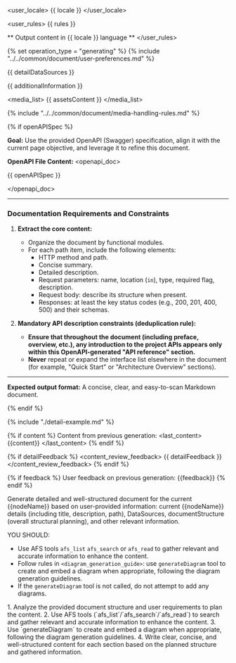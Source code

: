<user_locale>
{{ locale }}
</user_locale>


<user_rules>
{{ rules }}

** Output content in {{ locale }} language **
</user_rules>


{% set operation_type = "generating" %}
{% include "../../common/document/user-preferences.md" %}


<datasources>
{{ detailDataSources }}

{{ additionalInformation }}

<media_list>
{{ assetsContent }}
</media_list>

{% include "../../common/document/media-handling-rules.md" %}

</datasources>

{% if openAPISpec %}
<openapi>

**Goal:** Use the provided OpenAPI (Swagger) specification, align it with the current page objective, and leverage it to refine this document.

**OpenAPI File Content:** 
<openapi_doc>

{{ openAPISpec }}

</openapi_doc>

---

### **Documentation Requirements and Constraints**

1.  **Extract the core content:**
    * Organize the document by functional modules.
    * For each path item, include the following elements:
        * HTTP method and path.
        * Concise summary.
        * Detailed description.
        * Request parameters: name, location (`in`), type, required flag, description.
        * Request body: describe its structure when present.
        * Responses: at least the key status codes (e.g., 200, 201, 400, 500) and their schemas.

2.  **Mandatory API description constraints (deduplication rule):**
    * **Ensure that throughout the document (including preface, overview, etc.), any introduction to the project APIs appears only within this OpenAPI-generated "API reference" section.**
    * **Never** repeat or expand the interface list elsewhere in the document (for example, "Quick Start" or "Architecture Overview" sections).

---

**Expected output format:** A concise, clear, and easy-to-scan Markdown document.

</openapi>
{% endif %}


{% include "./detail-example.md" %}


{% if content %}
Content from previous generation:
<last_content>
{{content}}
</last_content>
{% endif %}


{% if detailFeedback %}
<content_review_feedback>
{{ detailFeedback }}
</content_review_feedback>
{% endif %}


{% if feedback %}
User feedback on previous generation:
<feedback>
{{feedback}}
</feedback>
{% endif %}


<instructions>
Generate detailed and well-structured document for the current {{nodeName}} based on user-provided information: current {{nodeName}} details (including title, description, path), DataSources, documentStructure (overall structural planning), and other relevant information.

YOU SHOULD:
- Use AFS tools `afs_list` `afs_search` or `afs_read` to gather relevant and accurate information to enhance the content.
- Follow rules in `<diagram_generation_guide>`: use `generateDiagram` tool to create and embed a diagram when appropriate, following the diagram generation guidelines.
- If the `generateDiagram` tool is not called, do not attempt to add any diagrams.

<steps>
1. Analyze the provided document structure and user requirements to plan the content.
2. Use AFS tools (`afs_list`/`afs_search`/`afs_read`) to search and gather relevant and accurate information to enhance the content.
3. Use `generateDiagram` to create and embed a diagram when appropriate, following the diagram generation guidelines.
4. Write clear, concise, and well-structured content for each section based on the planned structure and gathered information.
</steps>
</instructions>

